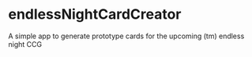 # endlessNightCardCreator
A simple app to generate prototype cards for the upcoming (tm) endless night CCG
